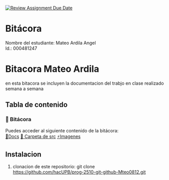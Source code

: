 [![Review Assignment Due Date](https://classroom.github.com/assets/deadline-readme-button-22041afd0340ce965d47ae6ef1cefeee28c7c493a6346c4f15d667ab976d596c.svg)](https://classroom.github.com/a/3WK28ho-)
# Bitácora
Nombre del estudiante: Mateo Ardila Angel  
Id.: 000481247

# Bitacora Mateo Ardila 
en esta bitacora se incluyen la documentacion del trabjo en clase realizado semana a semana

## Tabla de contenido 

### 📂 Bitácora

Puedes acceder al siguiente contenido de la bitácora:  
[📜Docs](prog-2510-git-github-Mteo0812/docs/)
[📌 Carpeta de src](prog-2510-git-github-Mteo0812/src/)
[⚡Imagenes](prog-2510-git-github-Mteo0812/imagens)

## Instalacion 
1. clonacion de este repositorio:
   git clone https://github.com/hacUPB/prog-2510-git-github-Mteo0812.git






